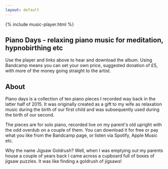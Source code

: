 ```yaml
---
layout: default
---
```

<div class="col-cont player-section"> 
    {% include music-player.html %}
</div>
<div class="col-cont text-section"> 
<h2>Piano Days - relaxing piano music for meditation, hypnobirthing etc</h2>

<p>Use the player and links above to hear and download the album. Using Bandcamp means you can set your own price, suggested donation of &pound;5, with more of the money going straight to the artist.</p>

<h2>About</h2>

<p>Piano days is a collection of ten piano pieces I recorded way back in the latter half of 2015. It was originally created as a gift to my wife as relaxation music during the birth of our first child and was subsequently used during the birth of our second.</p>

<p>The pieces are for solo piano, recorded live on my parent's old upright with the odd overdub on a couple of them. You can download it for free or pay what you like from the Bandcamp page, or listen via Spotify, Apple Music etc.</p>

<p>Why the name Jigsaw Goldrush? Well, when I was emptying out my parents house a couple of years back I came across a cupboard full of boxes of jigsaw puzzles. It was like finding a goldrush of jigsaws!</p>

</div>